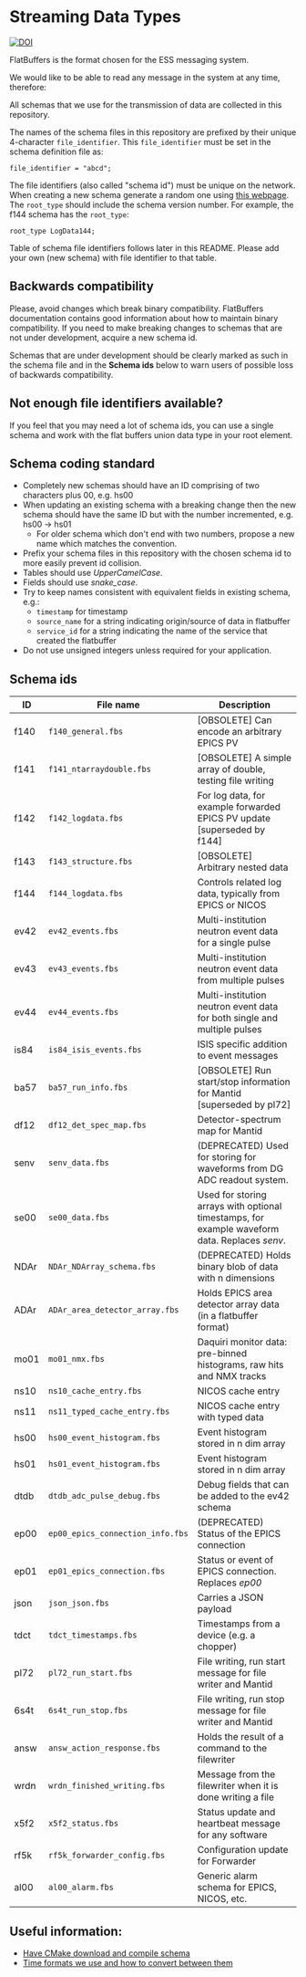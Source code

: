 # Streaming Data Types

[![DOI](https://zenodo.org/badge/81330954.svg)](https://zenodo.org/badge/latestdoi/81330954)

FlatBuffers is the format chosen for the ESS messaging system.

We would like to be able to read any message in the system at any time,
therefore:

All schemas that we use for the transmission of data are collected in this
repository.

The names of the schema files in this repository are prefixed by their unique
4-character `file_identifier`.  This `file_identifier` must be set in the
schema definition file as:
```
file_identifier = "abcd";
```

The file identifiers (also called "schema id") must be unique on the network. When creating a new schema generate a random one using [this webpage](https://www.random.org/strings/?num=1&len=4&digits=on&upperalpha=on&loweralpha=on&unique=on&format=html&rnd=new).
The `root_type` should include the schema version number. For example, the f144 schema has
the `root_type`:
```
root_type LogData144;
```

Table of schema file identifiers follows later in this README. Please add your own (new schema) with file identifier to that table.


## Backwards compatibility

Please, avoid changes which break binary compatibility. FlatBuffers documentation contains good information about how to maintain binary compatibility. If you need to make breaking changes to schemas that are not under development, acquire a new schema id.

Schemas that are under development should be clearly marked as such in the schema file and in the **Schema ids** below to warn users of possible loss of backwards compatibility.

## Not enough file identifiers available?

If you feel that you may need a lot of schema ids, you can use a single schema
and work with the flat buffers union data type in your root element.


## Schema coding standard

* Completely new schemas should have an ID comprising of two characters plus 00, e.g. hs00
* When updating an existing schema with a breaking change then the new schema should have the same ID but with the number incremented, e.g. hs00 -> hs01
  * For older schema which don't end with two numbers, propose a new name which matches the convention.
* Prefix your schema files in this repository with the chosen schema id to more easily prevent id collision.
* Tables should use *UpperCamelCase*.
* Fields should use *snake_case*.
* Try to keep names consistent with equivalent fields in existing schema, e.g.:
  * `timestamp` for timestamp
  * `source_name` for a string indicating origin/source of data in flatbuffer
  * `service_id` for a string indicating the name of the service that created the flatbuffer
* Do not use unsigned integers unless required for your application.


## Schema ids
| ID   | File name                        | Description                                                          |
|------|----------------------------------|----------------------------------------------------------------------|
| f140 | `f140_general.fbs              ` | [OBSOLETE] Can encode an arbitrary EPICS PV
| f141 | `f141_ntarraydouble.fbs        ` | [OBSOLETE] A simple array of double, testing file writing
| f142 | `f142_logdata.fbs              ` | For log data, for example forwarded EPICS PV update [superseded by f144]
| f143 | `f143_structure.fbs            ` | [OBSOLETE] Arbitrary nested data
| f144 | `f144_logdata.fbs              ` | Controls related log data, typically from EPICS or NICOS
| ev42 | `ev42_events.fbs               ` | Multi-institution neutron event data for a single pulse
| ev43 | `ev43_events.fbs               ` | Multi-institution neutron event data from multiple pulses
| ev44 | `ev44_events.fbs               ` | Multi-institution neutron event data for both single and multiple pulses
| is84 | `is84_isis_events.fbs          ` | ISIS specific addition to event messages
| ba57 | `ba57_run_info.fbs             ` | [OBSOLETE] Run start/stop information for Mantid [superseded by pl72]
| df12 | `df12_det_spec_map.fbs         ` | Detector-spectrum map for Mantid
| senv | `senv_data.fbs                 ` | (DEPRECATED) Used for storing for waveforms from DG ADC readout system.
| se00 | `se00_data.fbs                 ` | Used for storing arrays with optional timestamps, for example waveform data. Replaces _senv_. 
| NDAr | `NDAr_NDArray_schema.fbs       ` | (DEPRECATED) Holds binary blob of data with n dimensions
| ADAr | `ADAr_area_detector_array.fbs  ` | Holds EPICS area detector array data (in a flatbuffer format)
| mo01 | `mo01_nmx.fbs                  ` | Daquiri monitor data: pre-binned histograms, raw hits and NMX tracks
| ns10 | `ns10_cache_entry.fbs          ` | NICOS cache entry
| ns11 | `ns11_typed_cache_entry.fbs    ` | NICOS cache entry with typed data
| hs00 | `hs00_event_histogram.fbs      ` | Event histogram stored in n dim array
| hs01 | `hs01_event_histogram.fbs      ` | Event histogram stored in n dim array
| dtdb | `dtdb_adc_pulse_debug.fbs      ` | Debug fields that can be added to the ev42 schema
| ep00 | `ep00_epics_connection_info.fbs` | (DEPRECATED) Status of the EPICS connection
| ep01 | `ep01_epics_connection.fbs  `    | Status or event of EPICS connection. Replaces _ep00_
| json | `json_json.fbs                 ` | Carries a JSON payload
| tdct | `tdct_timestamps.fbs           ` | Timestamps from a device (e.g. a chopper)
| pl72 | `pl72_run_start.fbs            ` | File writing, run start message for file writer and Mantid
| 6s4t | `6s4t_run_stop.fbs             ` | File writing, run stop message for file writer and Mantid
| answ | `answ_action_response.fbs      ` | Holds the result of a command to the filewriter
| wrdn | `wrdn_finished_writing.fbs     ` | Message from the filewriter when it is done writing a file
| x5f2 | `x5f2_status.fbs               ` | Status update and heartbeat message for any software
| rf5k | `rf5k_forwarder_config.fbs     ` | Configuration update for Forwarder
| al00 | `al00_alarm.fbs                ` | Generic alarm schema for EPICS, NICOS, etc.


## Useful information:

- [Have CMake download and compile schema](documentation/cmakeCompileSchema.md)
- [Time formats we use and how to convert between them](documentation/timestamps.md)
